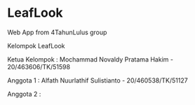 # LeafLook
Web App from 4TahunLulus group

Kelompok LeafLook

Ketua Kelompok  : Mochammad Novaldy Pratama Hakim - 20/463606/TK/51598

Anggota 1       : Alfath Nuurlathif Sulistianto - 20/460538/TK/51127

Anggota 2       : 
